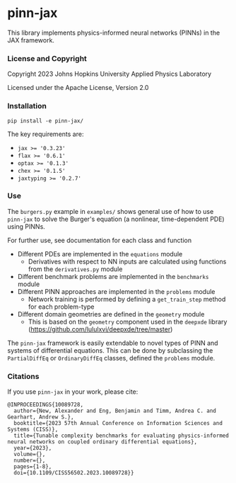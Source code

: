 # pinn-jax

This library implements physics-informed neural networks (PINNs) in the JAX framework.

### License and Copyright

Copyright 2023 Johns Hopkins University Applied Physics Laboratory

Licensed under the Apache License, Version 2.0

### Installation

`pip install -e pinn-jax/`

The key requirements are:
- `jax >= '0.3.23'`
- `flax >= '0.6.1'`
- `optax >= '0.1.3'`
- `chex >= '0.1.5'`
- `jaxtyping >= '0.2.7'`

### Use

The `burgers.py` example in `examples/` shows general use of how to use `pinn-jax` to solve the Burger's equation 
(a nonlinear, time-dependent PDE) using PINNs.

For further use, see documentation for each class and function
- Different PDEs are implemented in the `equations` module
  - Derivatives with respect to NN inputs are calculated using functions from the `derivatives.py` module
- Different benchmark problems are implemented in the `benchmarks` module
- Different PINN approaches are implemented in the `problems` module
  - Network training is performed by defining a `get_train_step` method for each problem-type
- Different domain geometries are defined in the `geometry` module
  - This is based on the `geometry` component used in the `deepxde` library (https://github.com/lululxvi/deepxde/tree/master) 

The `pinn-jax` framework is easily extendable to novel types of PINN and systems of differential equations. This can be
done by subclassing the `PartialDiffEq` or `OrdinaryDiffEq` classes, defined the `problems` module.

### Citations

If you use `pinn-jax` in your work, please cite:

```
@INPROCEEDINGS{10089728,
  author={New, Alexander and Eng, Benjamin and Timm, Andrea C. and Gearhart, Andrew S.},
  booktitle={2023 57th Annual Conference on Information Sciences and Systems (CISS)}, 
  title={Tunable complexity benchmarks for evaluating physics-informed neural networks on coupled ordinary differential equations}, 
  year={2023},
  volume={},
  number={},
  pages={1-8},
  doi={10.1109/CISS56502.2023.10089728}}
```
